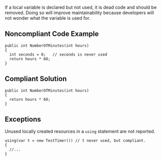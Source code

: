 
If a local variable is declared but not used, it is dead code and should be removed. Doing so will improve maintainability because developers will<br>not wonder what the variable is used for.

## Noncompliant Code Example


    public int NumberOfMinutes(int hours)
    {
      int seconds = 0;   // seconds is never used
      return hours * 60;
    }


## Compliant Solution


    public int NumberOfMinutes(int hours)
    {
      return hours * 60;
    }


## Exceptions

Unused locally created resources in a `using` statement are not reported.


    using(var t = new TestTimer()) // t never used, but compliant.
    {
      //...
    }

